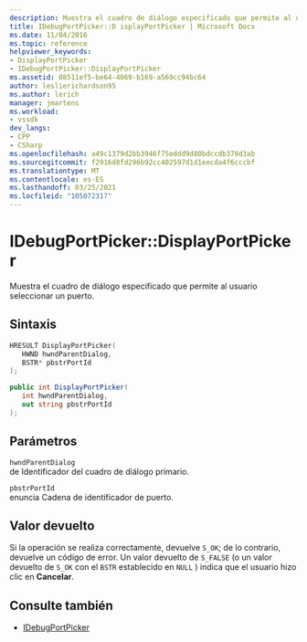 ```yaml
---
description: Muestra el cuadro de diálogo especificado que permite al usuario seleccionar un puerto.
title: IDebugPortPicker::D isplayPortPicker | Microsoft Docs
ms.date: 11/04/2016
ms.topic: reference
helpviewer_keywords:
- DisplayPortPicker
- IDebugPortPicker::DisplayPortPicker
ms.assetid: 08511ef5-be64-4069-b169-a569cc94bc64
author: leslierichardson95
ms.author: lerich
manager: jmartens
ms.workload:
- vssdk
dev_langs:
- CPP
- CSharp
ms.openlocfilehash: a49c1379d2bb3946f75eddd9d80bdccdb370d3ab
ms.sourcegitcommit: f2916d8fd296b92cc402597d1d1eecda4f6cccbf
ms.translationtype: MT
ms.contentlocale: es-ES
ms.lasthandoff: 03/25/2021
ms.locfileid: "105072317"
---
```

# <a name="idebugportpickerdisplayportpicker"></a>IDebugPortPicker::DisplayPortPicker
Muestra el cuadro de diálogo especificado que permite al usuario seleccionar un puerto.

## <a name="syntax"></a>Sintaxis

```cpp
HRESULT DisplayPortPicker(
   HWND hwndParentDialog,
   BSTR* pbstrPortId
);
```

```csharp
public int DisplayPortPicker(
   int hwndParentDialog,
   out string pbstrPortId
);
```

## <a name="parameters"></a>Parámetros
`hwndParentDialog`\
de Identificador del cuadro de diálogo primario.

`pbstrPortId`\
enuncia Cadena de identificador de puerto.

## <a name="return-value"></a>Valor devuelto
 Si la operación se realiza correctamente, devuelve `S_OK`; de lo contrario, devuelve un código de error. Un valor devuelto de `S_FALSE` (o un valor devuelto de `S_OK` con el `BSTR` establecido en `NULL` ) indica que el usuario hizo clic en **Cancelar**.

## <a name="see-also"></a>Consulte también
- [IDebugPortPicker](../../../extensibility/debugger/reference/idebugportpicker.md)
